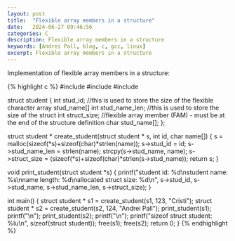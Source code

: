 ```yaml
---
layout: post
title:  "Flexible array members in a structure"
date:   2024-06-27 09:46:56
categories: C
description: Flexible array members in a structure
keywords: [Andrei Pall, blog, c, gcc, linux]
excerpt: Flexible array members in a structure
---
```

<p>Implementation of flexible array members in a structure:</p>
{% highlight c %}
#include <stdio.h>
#include <stdlib.h>
#include <string.h>

struct student
{
    int stud_id;
    //this is used to store the size of the flexible character array stud_name[]
    int stud_name_len;
    //this is used to store the size of the struct
    int struct_size;
    //flexible array member (FAM) - must be at the end of the structure definition
    char stud_name[];
};

struct student * create_student(struct student * s, int id, char name[])
{
    s = malloc(sizeof(*s)+sizeof(char)*strlen(name));
    s->stud_id = id;
    s->stud_name_len = strlen(name);
    strcpy(s->stud_name, name);
    s->struct_size = (sizeof(*s)+sizeof(char)*strlen(s->stud_name));
    return s;
}

void print_student(struct student *s)
{
    printf("student id: %d\nstudent name: %s\nname length: %d\nallocated struct size: %d\n", s->stud_id, s->stud_name, s->stud_name_len, s->struct_size);
}

int main()
{
    struct student * s1 = create_student(s1, 123, "Cristi");
    struct student * s2 = create_student(s2, 124, "Andrei Pall");
    print_student(s1);
    printf("\n");
    print_student(s2);
    printf("\n");
    printf("sizeof struct student: %lu\n", sizeof(struct student));
    free(s1);
    free(s2);
    return 0;
}
{% endhighlight %}
